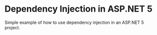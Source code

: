 # Dependency Injection in ASP.NET 5

Simple example of how to use dependency injection in an ASP.NET 5 project.
